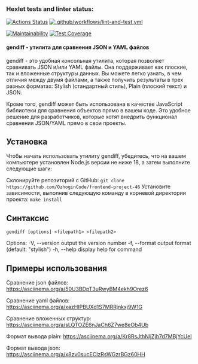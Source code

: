 ### Hexlet tests and linter status:
[![Actions Status](https://github.com/OzhoginCode/frontend-project-46/workflows/hexlet-check/badge.svg)](https://github.com/OzhoginCode/frontend-project-46/actions)
[![.github/workflows/lint-and-test.yml](https://github.com/OzhoginCode/frontend-project-46/actions/workflows/lint-and-test.yml/badge.svg)](https://github.com/OzhoginCode/frontend-project-46/actions/workflows/lint-and-test.yml)

[![Maintainability](https://api.codeclimate.com/v1/badges/7ffb352f86caf81d4290/maintainability)](https://codeclimate.com/github/OzhoginCode/frontend-project-46/maintainability)
[![Test Coverage](https://api.codeclimate.com/v1/badges/7ffb352f86caf81d4290/test_coverage)](https://codeclimate.com/github/OzhoginCode/frontend-project-46/test_coverage)


#### gendiff - утилита для сравнения JSON и YAML файлов
gendiff - это удобная консольная утилита, которая позволяет сравнивать JSON и/или YAML файлы. Она поддерживает как плоские, так и вложенные структуры данных. Вы можете легко узнать, в чем отличия между двумя файлами, а также получить результаты в трех разных форматах: Stylish (стандартный стиль), Plain (плоский текст) и JSON.

Кроме того, gendiff может быть использована в качестве JavaScript библиотеки для сравнения объектов прямо в вашем коде. Это удобное решение для разработчиков, которые хотят внедрить функционал сравнения JSON/YAML прямо в свои проекты.

## Установка

Чтобы начать использовать утилиту gendiff, убедитесь, что на вашем компьютере установлен Node.js версии не ниже 18, а затем выполните следующие шаги:

Склонируйте репозиторий с GitHub:
`git clone https://github.com/OzhoginCode/frontend-project-46`
Установите зависимости, выполнив следующую команду в корневой директории проекта:
`make install`


## Синтаксис
`gendiff [options] <filepath1> <filepath2>`

Options:
  -V, --version        output the version number
  -f, --format <type>  output format (default: "stylish")
  -h, --help           display help for command

## Примеры использования

Сравнение json файлов:
https://asciinema.org/a/50U3BDpT3uRwyBM4ekh9Orez6

Сравнение yaml файлов:
https://asciinema.org/a/xazHIPBUXd1S7MRRjnkxj9W1G

Сравнение вложенных структур:
https://asciinema.org/a/sLQTOZE6nJaCh6Z7we8eOb4Ub

Формат вывода plain:
https://asciinema.org/a/Kr8RsJthNljZjh7d7MBjYcUel

Формат вывода json:
https://asciinema.org/a/x8zv0sucEClzRsWGzrBGz60HH